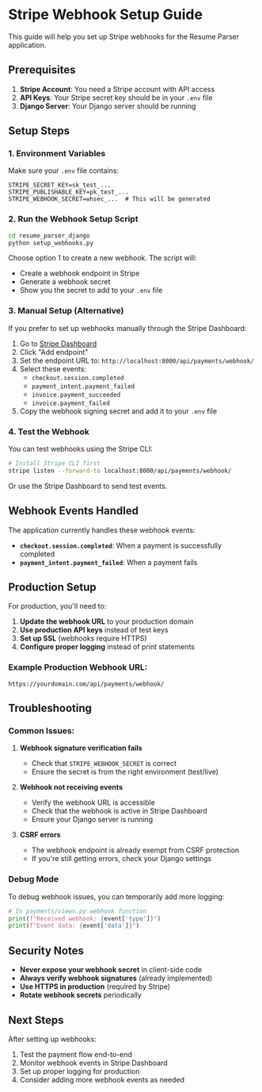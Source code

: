 # Stripe Webhook Setup Guide

This guide will help you set up Stripe webhooks for the Resume Parser application.

## Prerequisites

1. **Stripe Account**: You need a Stripe account with API access
2. **API Keys**: Your Stripe secret key should be in your `.env` file
3. **Django Server**: Your Django server should be running

## Setup Steps

### 1. Environment Variables

Make sure your `.env` file contains:

```env
STRIPE_SECRET_KEY=sk_test_...
STRIPE_PUBLISHABLE_KEY=pk_test_...
STRIPE_WEBHOOK_SECRET=whsec_...  # This will be generated
```

### 2. Run the Webhook Setup Script

```bash
cd resume_parser_django
python setup_webhooks.py
```

Choose option 1 to create a new webhook. The script will:
- Create a webhook endpoint in Stripe
- Generate a webhook secret
- Show you the secret to add to your `.env` file

### 3. Manual Setup (Alternative)

If you prefer to set up webhooks manually through the Stripe Dashboard:

1. Go to [Stripe Dashboard](https://dashboard.stripe.com/webhooks)
2. Click "Add endpoint"
3. Set the endpoint URL to: `http://localhost:8000/api/payments/webhook/`
4. Select these events:
   - `checkout.session.completed`
   - `payment_intent.payment_failed`
   - `invoice.payment_succeeded`
   - `invoice.payment_failed`
5. Copy the webhook signing secret and add it to your `.env` file

### 4. Test the Webhook

You can test webhooks using the Stripe CLI:

```bash
# Install Stripe CLI first
stripe listen --forward-to localhost:8000/api/payments/webhook/
```

Or use the Stripe Dashboard to send test events.

## Webhook Events Handled

The application currently handles these webhook events:

- **`checkout.session.completed`**: When a payment is successfully completed
- **`payment_intent.payment_failed`**: When a payment fails

## Production Setup

For production, you'll need to:

1. **Update the webhook URL** to your production domain
2. **Use production API keys** instead of test keys
3. **Set up SSL** (webhooks require HTTPS)
4. **Configure proper logging** instead of print statements

### Example Production Webhook URL:
```
https://yourdomain.com/api/payments/webhook/
```

## Troubleshooting

### Common Issues:

1. **Webhook signature verification fails**
   - Check that `STRIPE_WEBHOOK_SECRET` is correct
   - Ensure the secret is from the right environment (test/live)

2. **Webhook not receiving events**
   - Verify the webhook URL is accessible
   - Check that the webhook is active in Stripe Dashboard
   - Ensure your Django server is running

3. **CSRF errors**
   - The webhook endpoint is already exempt from CSRF protection
   - If you're still getting errors, check your Django settings

### Debug Mode

To debug webhook issues, you can temporarily add more logging:

```python
# In payments/views.py webhook function
print(f"Received webhook: {event['type']}")
print(f"Event data: {event['data']}")
```

## Security Notes

- **Never expose your webhook secret** in client-side code
- **Always verify webhook signatures** (already implemented)
- **Use HTTPS in production** (required by Stripe)
- **Rotate webhook secrets** periodically

## Next Steps

After setting up webhooks:

1. Test the payment flow end-to-end
2. Monitor webhook events in Stripe Dashboard
3. Set up proper logging for production
4. Consider adding more webhook events as needed


